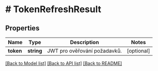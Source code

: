 # # TokenRefreshResult

## Properties

Name | Type | Description | Notes
------------ | ------------- | ------------- | -------------
**token** | **string** | JWT pro ověřování požadavků. | [optional]

[[Back to Model list]](../../README.md#models) [[Back to API list]](../../README.md#endpoints) [[Back to README]](../../README.md)
